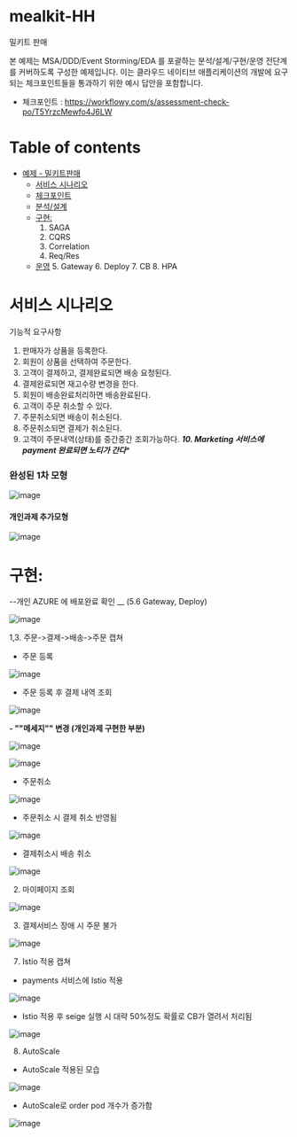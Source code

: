 # mealkit-HH


밀키트 판매

본 예제는 MSA/DDD/Event Storming/EDA 를 포괄하는 분석/설계/구현/운영 전단계를 커버하도록 구성한 예제입니다.
이는 클라우드 네이티브 애플리케이션의 개발에 요구되는 체크포인트들을 통과하기 위한 예시 답안을 포함합니다.
- 체크포인트 : https://workflowy.com/s/assessment-check-po/T5YrzcMewfo4J6LW


# Table of contents

- [예제 - 밀키트판매](#---)
  - [서비스 시나리오](#서비스-시나리오)
  - [체크포인트](#체크포인트)
  - [분석/설계](#분석설계)
  - [구현:](#구현-)
     1. SAGA
     2. CQRS
     3. Correlation
     4. Req/Res
  - [운영](#운영)
     5. Gateway
     6. Deploy
     7. CB
     8. HPA

# 서비스 시나리오


기능적 요구사항

1. 판매자가 상품을 등록한다.
2. 회원이 상품을 선택하여 주문한다.
3. 고객이 결제하고, 결제완료되면 배송 요청된다.
4. 결제완료되면 재고수량 변경을 한다.
5. 회원이 배송완료처리하면 배송완료된다.
6. 고객이 주문 취소할 수 있다.
7. 주문취소되면 배송이 취소된다.
8. 주문취소되면 결제가 취소된다.
9. 고객이 주문내역(상태)를 중간중간 조회가능하다.
***10. Marketing 서비스에 payment 완료되면 노티가 간다**** 


### 완성된 1차 모형
![image](https://user-images.githubusercontent.com/75401920/104998076-f9929380-5a6d-11eb-8ac9-1ba95cea971f.png)


#### 개인과제 추가모형 

![image](https://user-images.githubusercontent.com/75401873/105170529-66865600-5b60-11eb-9f93-817a00e3b94a.png)



# 구현: 


--개인 AZURE 에 배포완료 확인 __ (5.6 Gateway, Deploy) 

![image](https://user-images.githubusercontent.com/75401873/105173898-0c3bc400-5b65-11eb-9613-0d0fce1cfe08.png)

1,3. 주문->결제->배송->주문 캡쳐


 - 주문 등록

![image](https://user-images.githubusercontent.com/75401873/105171349-75213d00-5b61-11eb-8b69-910dacddd8a3.png)

 - 주문 등록 후 결제 내역 조회

![image](https://user-images.githubusercontent.com/75401873/105171814-055f8200-5b62-11eb-97c3-2963658f1053.png)

 **- ""메세지"" 변경  (개인과제 구현한 부분)** 

![image](https://user-images.githubusercontent.com/75401873/105271699-53fd3280-5bdb-11eb-8bbc-81f1d1e4ae0a.png)

![image](https://user-images.githubusercontent.com/75401873/105272523-dfc38e80-5bdc-11eb-85c3-a13a50daba5a.png)


 - 주문취소

![image](https://user-images.githubusercontent.com/75401873/105272086-033a0980-5bdc-11eb-97c5-583c2ca1c9f6.png)

 - 주문취소 시 결제 취소 반영됨

![image](https://user-images.githubusercontent.com/75401920/105002401-95270280-5a74-11eb-89c9-069db87220e6.png)

 - 결제취소시 배송 취소
 
![image](https://user-images.githubusercontent.com/75401920/105002466-acfe8680-5a74-11eb-91ba-bc04509a8b10.png)


2. 마이페이지 조회

![image](https://user-images.githubusercontent.com/75401920/105002605-e8995080-5a74-11eb-99ad-15cdb20324ad.png)


3. 결제서비스 장애 시 주문 불가

![image](https://user-images.githubusercontent.com/75401920/105002912-52b1f580-5a75-11eb-8ce0-b661fbbcc1d3.png)



7. Istio 적용 캡쳐

 - payments 서비스에 Istio 적용
   
![image](https://user-images.githubusercontent.com/75401920/105006822-7f1c4080-5a7a-11eb-9191-db35233773d3.png)

 - Istio 적용 후 seige 실행 시 대략 50%정도 확률로 CB가 열려서 처리됨

![image](https://user-images.githubusercontent.com/75401920/105006958-b2f76600-5a7a-11eb-99f3-c8b81a4ec270.png)

8. AutoScale

 - AutoScale 적용된 모습

![image](https://user-images.githubusercontent.com/75401920/105006642-4714fd80-5a7a-11eb-8424-aa2dede45666.png)

 - AutoScale로  order pod 개수가 증가함

![image](https://user-images.githubusercontent.com/75401920/105006308-cf46d300-5a79-11eb-96db-77d865c9bfe9.png)

